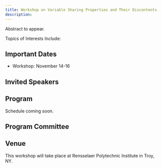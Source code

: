 ```yaml
---
title: Workshop on Variable Sharing Properties and Their Discontents
description: 
---
```


Abstract to appear.

Topics of Interests Include:

## Important Dates

- Workshop: November 14-16

## Invited Speakers



## Program

Schedule coming soon.

## Program Committee



## Venue

This workshop will take place at Rensselaer Polytechnic Institute in Troy, NY.
